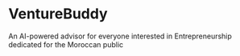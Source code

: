 # VentureBuddy
An AI-powered advisor for everyone interested in Entrepreneurship dedicated for the Moroccan public 
